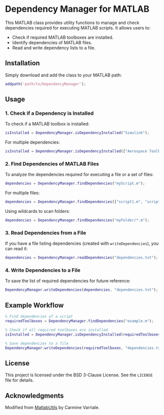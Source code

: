 # Dependency Manager for MATLAB

This MATLAB class provides utility functions to manage and check dependencies required for executing MATLAB scripts. It allows users to:
- Check if required MATLAB toolboxes are installed.
- Identify dependencies of MATLAB files.
- Read and write dependency lists to a file.

## Installation
Simply download and add the class to your MATLAB path:
```matlab
addpath('path/to/DependencyManager');
```

## Usage

### 1. Check if a Dependency is Installed
To check if a MATLAB toolbox is installed:
```matlab
isInstalled = DependencyManager.isDependencyInstalled("Simulink");
```
For multiple dependencies:
```matlab
isInstalled = DependencyManager.isDependencyInstalled(["Aerospace Toolbox", "Curve Fitting Toolbox"]);
```

### 2. Find Dependencies of MATLAB Files
To analyze the dependencies required for executing a file or a set of files:
```matlab
dependencies = DependencyManager.findDependencies("myScript.m");
```
For multiple files:
```matlab
dependencies = DependencyManager.findDependencies(["script1.m", "script2.m"]);
```
Using wildcards to scan folders:
```matlab
dependencies = DependencyManager.findDependencies("myFolder/*.m");
```

### 3. Read Dependencies from a File
If you have a file listing dependencies (created with `writeDependencies`), you can read it:
```matlab
dependencies = DependencyManager.readDependencies("dependencies.txt");
```

### 4. Write Dependencies to a File
To save the list of required dependencies for future reference:
```matlab
DependencyManager.writeDependencies(dependencies, "dependencies.txt");
```

## Example Workflow
```matlab
% Find dependencies of a script
requiredToolboxes = DependencyManager.findDependencies("example.m");

% Check if all required toolboxes are installed
isInstalled = DependencyManager.isDependencyInstalled(requiredToolboxes);

% Save dependencies to a file
DependencyManager.writeDependencies(requiredToolboxes, "dependencies.txt");
```

## License
This project is licensed under the BSD 3-Clause License. See the `LICENSE` file for details.

## Acknowledgments
Modified from [MatlabUtils](https://github.com/CarmVarriale/MatlabUtils) by Carmine Varriale.

